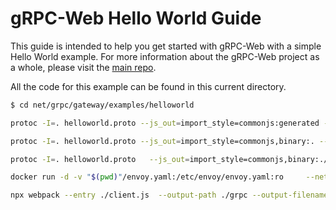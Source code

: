 # gRPC-Web Hello World Guide

This guide is intended to help you get started with gRPC-Web with a simple
Hello World example. For more information about the gRPC-Web project as a
whole, please visit the [main repo](https://github.com/grpc/grpc-web).

All the code for this example can be found in this current directory.

```sh
$ cd net/grpc/gateway/examples/helloworld
```
```sh
protoc -I=. helloworld.proto --js_out=import_style=commonjs:generated --grpc-web_out=import_style=commonjs,mode=grpcwebtext:generated
```
```sh
protoc -I=. helloworld.proto --js_out=import_style=commonjs,binary:. --grpc-web_out=import_style=commonjs,mode=grpcwebtext:.
```
```sh
protoc -I=. helloworld.proto   --js_out=import_style=commonjs,binary:./ad-broadcaster/src   --grpc-web_out=import_style=commonjs,mode=grpcwebtext:./ad-broadcaster/src & cp helloworld.proto ./ad-broadcaster/src/helloworld.proto
```
```sh
docker run -d -v "$(pwd)"/envoy.yaml:/etc/envoy/envoy.yaml:ro     --network=host envoyproxy/envoy:v1.20.0
```
```sh
npx webpack --entry ./client.js  --output-path ./grpc --output-filename index.js
```
